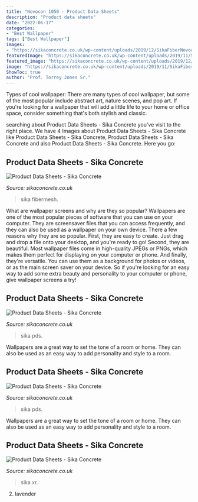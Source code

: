 ```yaml
---
title: "Novocon 1050 - Product Data Sheets"
description: "Product data sheets"
date: "2022-06-17"
categories:
- "Best Wallpaper"
tags: ["Best Wallpaper"]
images:
- "https://sikaconcrete.co.uk/wp-content/uploads/2019/12/SikaFiberNovoconFE-1050-en-GB-12-2019-1-1-pdf-106x150.jpg"
featuredImage: "https://sikaconcrete.co.uk/wp-content/uploads/2019/11/SikaFiberNovoconHE-1050-en-GB-10-2019-1-1-pdf-106x150.jpg"
featured_image: "https://sikaconcrete.co.uk/wp-content/uploads/2019/12/SikaFibermesh-150e3-en-GB-12-2019-1-1-pdf-106x150.jpg"
image: "https://sikaconcrete.co.uk/wp-content/uploads/2019/11/SikaFiberNovoconHE-1050-en-GB-10-2019-1-1-pdf-106x150.jpg"
ShowToc: true
author: "Prof. Torrey Jones Sr."
---
```



Types of cool wallpaper:
There are many types of cool wallpaper, but some of the most popular include abstract art, nature scenes, and pop art. If you're looking for a wallpaper that will add a little life to your home or office space, consider something that's both stylish and classic.

	

		
searching about Product Data Sheets - Sika Concrete you've visit to the right place. We have 4 Images about Product Data Sheets - Sika Concrete like Product Data Sheets - Sika Concrete, Product Data Sheets - Sika Concrete and also Product Data Sheets - Sika Concrete. Here you go:
		
    
## Product Data Sheets - Sika Concrete

<img loading=lazy src="https://sikaconcrete.co.uk/wp-content/uploads/2019/12/SikaFibermesh-150e3-en-GB-12-2019-1-1-pdf-106x150.jpg" onerror="this.onerror=null;this.src='https://tse2.mm.bing.net/th?id=OIP.uAwjAxhQ6nPqaL_m64eglQAAAA&amp;pid=15.1';" alt="Product Data Sheets - Sika Concrete">

_Source: sikaconcrete.co.uk_

>sika fibermesh. 

	

What are wallpaper screens and why are they so popular?
Wallpapers are one of the most popular pieces of software that you can use on your computer. They are screensaver files that you can access frequently, and they can also be used as a wallpaper on your own device. There a few reasons why they are so popular. First, they are easy to create. Just drag and drop a file onto your desktop, and you're ready to go! Second, they are beautiful. Most wallpaper files come in high-quality JPEGs or PNGs, which makes them perfect for displaying on your computer or phone. And finally, they're versatile. You can use them as a background for photos or videos, or as the main screen saver on your device. So if you're looking for an easy way to add some extra beauty and personality to your computer or phone, give wallpaper screens a try!

    
## Product Data Sheets - Sika Concrete

<img loading=lazy src="https://sikaconcrete.co.uk/wp-content/uploads/2019/12/SikaFiberNovoconFE-1050-en-GB-12-2019-1-1-pdf-106x150.jpg" onerror="this.onerror=null;this.src='https://tse4.mm.bing.net/th?id=OIP.W9eROHJvrTc2Fm_fG0BO9gAAAA&amp;pid=15.1';" alt="Product Data Sheets - Sika Concrete">

_Source: sikaconcrete.co.uk_

>sika pds. 

	

Wallpapers are a great way to set the tone of a room or home. They can also be used as an easy way to add personality and style to a room.

    
## Product Data Sheets - Sika Concrete

<img loading=lazy src="https://sikaconcrete.co.uk/wp-content/uploads/2019/11/SikaFiberNovoconHE-1050-en-GB-10-2019-1-1-pdf-106x150.jpg" onerror="this.onerror=null;this.src='https://tse1.mm.bing.net/th?id=OIP.uspqS9EGn4ko6mllkXh4qwAAAA&amp;pid=15.1';" alt="Product Data Sheets - Sika Concrete">

_Source: sikaconcrete.co.uk_

>sika pds. 

	

Wallpapers are a great way to set the tone of a room or home. They can also be used as an easy way to add personality and style to a room.

    
## Product Data Sheets - Sika Concrete

<img loading=lazy src="https://sikaconcrete.co.uk/wp-content/uploads/2019/12/SikaFiberNovoconXR-1050-en-GB-12-2019-1-1-pdf-106x150.jpg" onerror="this.onerror=null;this.src='https://tse2.mm.bing.net/th?id=OIP.sTuwG5qOsLdP55eqjtjFWAAAAA&amp;pid=15.1';" alt="Product Data Sheets - Sika Concrete">

_Source: sikaconcrete.co.uk_

>sika xr. 

	

2. lavender 

